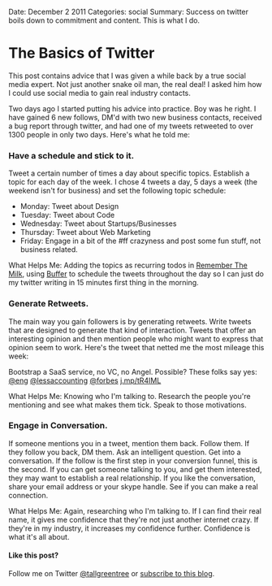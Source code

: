 Date: December 2 2011
Categories: social
Summary: Success on twitter boils down to commitment and content. This is what I do.

# The Basics of Twitter

This post contains advice that I was given a while back by a true social media expert. 
Not just another snake oil man, the real deal! I asked him how I could
use social media to gain real industry contacts.

Two days ago I started putting his advice into practice. Boy was he right. I have gained 6 new follows, DM'd with two new business contacts,
received a bug report through twitter, and had one of my tweets retweeted to over
1300 people in only two days. Here's what he told me:

### Have a schedule and stick to it.

Tweet a certain number of times a day about specific topics. Establish a
topic for each day of the week. I chose 4 tweets a day, 5 days a week
(the weekend isn't for business) and set the
following topic schedule:

* Monday: Tweet about Design
* Tuesday: Tweet about Code
* Wednesday: Tweet about Startups/Businesses
* Thursday: Tweet about Web Marketing
* Friday: Engage in a bit of the #ff crazyness and post some fun stuff,
  not business related.

What Helps Me: Adding the topics as recurring todos in [Remember
The Milk](http://www.rememberthemilk.com), using
[Buffer](http://bufferapp.com) to schedule the tweets throughout the day
so I can just do my twitter writing in 15 minutes first thing in the
morning.

### Generate Retweets.

The main way you gain followers is by generating retweets. Write tweets
that are designed to generate that kind of interaction. Tweets that
offer an interesting opinion and then mention people who might want to
express that opinion seem to work. Here's the tweet that netted me the
most mileage this week:

Bootstrap a SaaS service, no VC, no Angel. Possible? These folks say yes: [@eng](http://twitter.com/eng) [@lessaccounting](http://twitter.com/lessaccounting) [@forbes](http://twitter.com/forbes) [j.mp/tR4IML](http://www.forbes.com/2010/04/15/bootstrap-medallia-krawler-intelligent-technology-saas.html)

What Helps Me: Knowing who I'm talking to. Research the people you're
mentioning and see what makes them tick. Speak to those motivations.

### Engage in Conversation.

If someone mentions you in a tweet, mention them back. Follow them. If
they follow you back, DM them. Ask an intelligent question. Get into a
conversation. If the follow is the first step in your conversion
funnel, this is the second. If you can get someone talking to you, and
get them interested, they may want to establish a real relationship. If
you like the conversation, share your email address or your skype
handle. See if you can make a real connection.

What Helps Me: Again, researching who I'm talking to. If I can find
their real name, it gives me confidence that they're not just another
internet crazy. If they're in my industry, it increases my confidence
further. Confidence is what it's all about.

#### Like this post? 

Follow me on Twitter [@tallgreentree](http://twitter.com/tallgreentree) or [subscribe to this blog](http://blog.tallgreentree.com/articles.xml).
